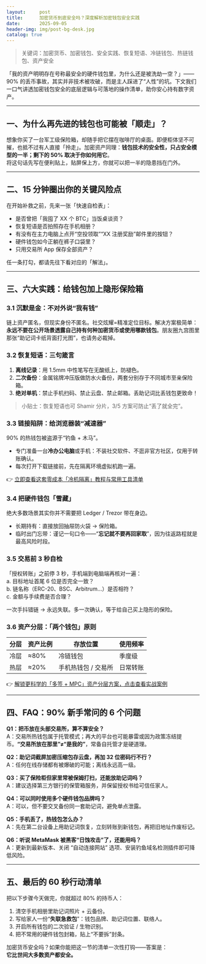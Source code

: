```yaml
---
layout:     post
title:      加密货币到底安全吗？深度解析加密钱包安全实践
date:       2025-09-05
header-img: img/post-bg-desk.jpg
catalog: true
---
```


> 关键词：加密货币、加密钱包、安全实践、恢复短语、冷链钱包、热链钱包、资产安全

「我的资产明明存在号称最安全的硬件钱包里，为什么还是被洗劫一空？」——90% 的丢币事故，其实并非技术被攻破，而是主人踩进了“人性”的坑。下文我们一口气讲透加密钱包安全的底层逻辑与可落地的操作清单，助你安心持有数字资产。

---

## 一、为什么再先进的钱包也可能被「顺走」？
想象你买了一台军工级保险箱，却随手把它摆在咖啡厅的桌面。即便柜体坚不可摧，也抵不过有人直接「拎走」。加密资产同理：**钱包技术的安全性，只占安全模型的一半；剩下的 50% 取决于你如何用它**。  
将这句话先写在便利贴上，贴屏保上方，你就可以把一半的隐患挡在门外。

---

## 二、15 分钟圈出你的关键风险点
在开始补救之前，先来一张「快速自检表」：

- 是否曾把「我囤了 XX 个 BTC」当饭桌谈资？  
- 恢复短语是否拍照存在手机相册？  
- 有没有在主力电脑上点开“空投领取”“XX 注册奖励”邮件里的按钮？  
- 硬件钱包如今正躺在裤子口袋里？  
- 只用交易所 App 保存全部资产？

任一条打勾，都请先往下看对应的「解法」。

---

## 三、六大实践：给钱包加上隐形保险箱

### 3.1 沉默是金：不对外说“我有钱”
链上资产匿名，但现实身份不匿名。社交炫耀=精准定位目标。解决方案极简单：**永远不要在公开场景透露自己持有何种加密货币或使用哪款钱包**。朋友圈九宫图里那张“助记词卡纸背面打光图”，也请务必裁掉。

### 3.2 恢复短语：三句箴言
1. **离线记录**：用 1.5mm 中性笔写在无酸纸上，防褪色。  
2. **二次备份**：金属铭牌冲压版做防水火备份，两套分别存于不同城市至亲保险箱。  
3. **绝对单机**：禁止手机扫码、禁止云盘、禁止邮箱。丢助记词比丢钱包更致命！  

> 小贴士：恢复短语也可 Shamir 分片，3/5 方案可防止“丢了就全完”。

### 3.3 链接陷阱：给浏览器装“减速器”
90% 的热钱包被盗源于“钓鱼 + 木马”。  
- 专门准备一台**冷办公电脑**或手机：不装社交软件、不逛非官方社区，仅用于转账确认。  
- 每次打开下载链接前，先在隔离环境虚拟机跑一遍。  

👉 [立即查看这套零成本「冷机隔离」教程与常用工具清单](https://okxdog.com/)

### 3.4 把硬件钱包「雪藏」
绝大多数场景其实你并不需要把 Ledger / Trezor 带在身边。  
- 长期持有：直接放回抽屉防火袋 → 保险箱。  
- 临时出门忘带：谨记一句口令——“**忘记就不要再回家取**”，因为往返路程就是最高风险时段。

### 3.5 交易前 3 秒自检
「授权转账」之前停 3 秒，手机端到电脑端再核对一遍：  
a. 目标地址首尾 6 位是否完全一致？  
b. 链名称（ERC-20、BSC、Arbitrum…）是否相符？  
c. 金额与手续费是否合理？  

一次手抖错链 → 永远失联。多一次确认，等于给自己买上隐形的保险。

### 3.6 资产分层：「两个钱包」原则
| 分层 | 资产比例 | 存放位置 | 使用频率 |
| --- | --- | --- | --- |
| 冷层 | ≈80% | 冷链钱包 | 季度级 |
| 热层 | ≈20% | 手机热钱包 / 交易所 | 日常转账 |

👉 [解锁更科学的「多签 + MPC」资产分层方案，点击查看实战案例](https://okxdog.com/)  

---

## 四、FAQ：90% 新手常问的 6 个问题

**Q1：把币放在头部交易所，算不算安全？**  
A：交易所热钱包属于托管模式；再大的平台也可能暴雷或因为政策冻结提币。**“交易所放在那里”≠“是我的”**，常备自托管才是硬道理。

**Q2：助记词截屏加密压缩包存云盘，再加 32 位密码行不行？**  
A：任何在线存储都有被爆破的可能；离线永远高一级。

**Q3：买了保险柜但家里常被保姆打扫，还能放助记词吗？**  
A：建议选择第三方银行的保管箱服务，并保留授权书给可信任家人。

**Q4：可以同时使用多个硬件钱包品牌吗？**  
A：可以，但不要交叉备份同一套助记词，避免单点泄露。

**Q5：手机丢了，热钱包怎么办？**  
A：先在第二台设备上用助记词恢复，立刻转账到新钱包，再把旧地址作废标记。

**Q6：听说 MetaMask 被黑客“日蚀攻击”了，还能用吗？**  
A：更新到最新版本、关闭 “自动连接网站” 选项、安装钓鱼域名检测插件即可降低风险。

---

## 五、最后的 60 秒行动清单
把以下步骤今天做完，你就超过 80% 的持币人：

1. 清空手机相册里助记词照片 + 云备份。  
2. 写给家人一份“**失联急救包**”：钱包品牌、助记词位置、联络人。  
3. 开启所有钱包的二次验证 / 生物识别。  
4. 把不常用的硬件钱包封箱，贴上“不要拆”封条。  

加密货币安全吗？如果你能把这一节的清单一次性打钩——答案是：  
**它比世间大多数资产都安全。**